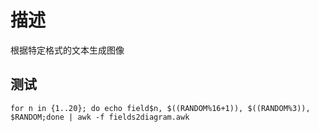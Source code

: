 # 描述

根据特定格式的文本生成图像

## 测试

```
for n in {1..20}; do echo field$n, $((RANDOM%16+1)), $((RANDOM%3)), $RANDOM;done | awk -f fields2diagram.awk
```
